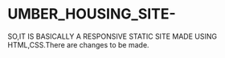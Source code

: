 # UMBER_HOUSING_SITE-

SO,IT IS BASICALLY A RESPONSIVE STATIC SITE MADE USING HTML,CSS.There are changes to be made.
